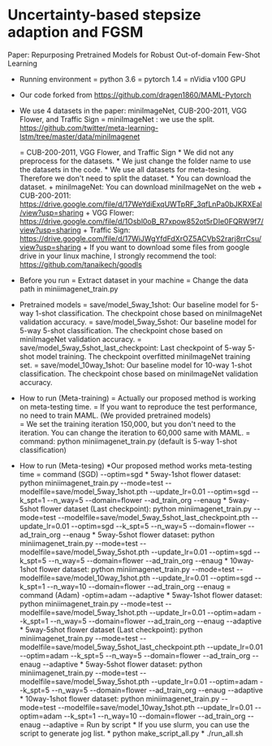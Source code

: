 # Uncertainty-based stepsize adaption and FGSM
Paper: Repurposing Pretrained Models for Robust Out-of-domain Few-Shot Learning

- Running environment
	= python 3.6
	= pytorch 1.4
	= nVidia v100 GPU
		
- Our code forked from https://github.com/dragen1860/MAML-Pytorch

- We use 4 datasets in the paper: miniImageNet, CUB-200-2011, VGG Flower, and Traffic Sign
	= miniImageNet
		: we use the split. https://github.com/twitter/meta-learning-lstm/tree/master/data/miniImagenet
	
	= CUB-200-2011, VGG Flower, and Traffic Sign
		* We did not any preprocess for the datasets.
		* We just change the folder name to use the datasets in the code.
		* We use all datasets for meta-tesing. Therefore we don't need to split the dataset.
		* You can download the dataset.
			+ miniImageNet: You can download miniImageNet on the web
			+ CUB-200-2011: https://drive.google.com/file/d/17WeYdiExqUWTpRF_3qfLnPa0bJKRXEal/view?usp=sharing
			+ VGG Flower: https://drive.google.com/file/d/1Osbl0oB_R7xpow852ot5rDIe0FQRW9f7/view?usp=sharing
			+ Traffic Sign: https://drive.google.com/file/d/17WiJWgYfdFdXrOZ5ACVbS2rarj8rrCsu/view?usp=sharing
			+ If you want to download some files from google drive in your linux machine, I strongly recommend the tool: https://github.com/tanaikech/goodls
	
- Before you run
	= Extract dataset in your machine
	= Change the data path in miniimagenet_train.py
		
- Pretrained models
	= save/model_5way_1shot: Our baseline model for 5-way 1-shot classification. The checkpoint chose based on miniImageNet validation accuracy.
	= save/model_5way_5shot: Our baseline model for 5-way 5-shot classification. The checkpoint chose based on miniImageNet validation accuracy.
	= save/model_5way_5shot_last_checkpoint: Last checkpoint of 5-way 5-shot model training. The checkpoint overfitted miniImageNet training set.
	= save/model_10way_1shot: Our baseline model for 10-way 1-shot classification. The checkpoint chose based on miniImageNet validation accuracy.
	
- How to run (Meta-training)
	= Actually our proposed method is working on meta-testing time.
	= If you want to reproduce the test performance, no need to train MAML. (We provided pretrained models)		
	= We set the training iteration 150,000, but you don't need to the iteration. You can change the iteration to 60,000 same with MAML.
	= command: python miniimagenet_train.py (default is 5-way 1-shot classification)
	
- How to run (Meta-tesing) *Our proposed method works meta-testing time
	= command (SGD) --optim=sgd
		* 5way-1shot flower dataset: python miniimagenet_train.py --mode=test --modelfile=save/model_5way_1shot.pth --update_lr=0.01 --optim=sgd --k_spt=1 --n_way=5 --domain=flower --ad_train_org --enaug
		* 5way-5shot flower dataset (Last checkpoint): python miniimagenet_train.py --mode=test --modelfile=save/model_5way_5shot_last_checkpoint.pth --update_lr=0.01 --optim=sgd --k_spt=5 --n_way=5 --domain=flower --ad_train_org --enaug
		* 5way-5shot flower dataset: python miniimagenet_train.py --mode=test --modelfile=save/model_5way_5shot.pth --update_lr=0.01 --optim=sgd --k_spt=5 --n_way=5 --domain=flower --ad_train_org --enaug
		* 10way-1shot flower dataset: python miniimagenet_train.py --mode=test --modelfile=save/model_10way_1shot.pth --update_lr=0.01 --optim=sgd --k_spt=1 --n_way=10 --domain=flower --ad_train_org --enaug
	= command (Adam) -optim=adam --adaptive
		* 5way-1shot flower dataset: python miniimagenet_train.py --mode=test --modelfile=save/model_5way_1shot.pth --update_lr=0.01 --optim=adam --k_spt=1 --n_way=5 --domain=flower --ad_train_org --enaug --adaptive
		* 5way-5shot flower dataset (Last checkpoint): python miniimagenet_train.py --mode=test --modelfile=save/model_5way_5shot_last_checkpoint.pth --update_lr=0.01 --optim=adam --k_spt=5 --n_way=5 --domain=flower --ad_train_org --enaug --adaptive
		* 5way-5shot flower dataset: python miniimagenet_train.py --mode=test --modelfile=save/model_5way_5shot.pth --update_lr=0.01 --optim=adam --k_spt=5 --n_way=5 --domain=flower --ad_train_org --enaug --adaptive
		* 10way-1shot flower dataset: python miniimagenet_train.py --mode=test --modelfile=save/model_10way_1shot.pth --update_lr=0.01 --optim=adam --k_spt=1 --n_way=10 --domain=flower --ad_train_org --enaug --adaptive
	= Run by script
		* If you use slurm, you can use the script to generate jog list.
		* python make_script_all.py
		* ./run_all.sh
